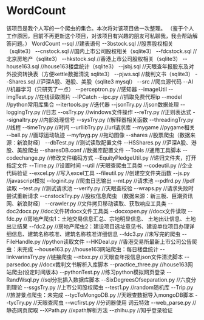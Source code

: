 # WordCount
该项目是我个人写的一个爬虫的集合。本次将对该项目做一次整理。
（鉴于个人工作原因，目前不再更新这个项目，对该项目有兴趣的朋友可私聊我，我会帮助解答问题。）
WordCount
--sql    //建表语句
  --3bstock.sql    //股票股权相关（sqlite3）
  --cnstock.sql    //国内上市公司股权相关（sqlite3）
  --fdcstock.sql    //北京房地产（sqlite3）
  --hkstock.sql    //香港上市公司股权相关（sqlite3）
  --house163.sql    //house163楼盘统计（sqlite3）
  --jsbj.sql    //天眼查年报股东及对外投资转换表（方便kettle数据清洗 sqlite3）
  --pjws.sql    //裁判文书（sqlite3）
  --Shares.sql    //沪深A股、港股、美股（sqlite3 mysql）
--src    //爬虫源代码
  --AI    //机器学习（只研究了一点）
    --perceptron.py    //感知器
  --imageUtil
    --imgTest.py    //在线读取图片
  --IPCatch
    --ipc.py    //抓取免费代理ip
  --model    //python常用库集合
    --itertools.py    //迭代器
    --jsonTry.py    //json数据处理
    --loggingTry.py    //日志
    --osTry.py    //windows文件操作
    --reTry.py    //正则表达式
    --signaltry.py    //内部处理信号
    --sysTry.py    //解释器相关函数
    --threadingTry.py    //线程
    --timeTry.py    //时间
    --urllibTry.py    //url请求库
  --mygame    //pygame相关
    --ball.py    //画球运动轨迹
    --myfpyg.py    //拖动图像
  --shares    //股票爬虫（数据来源：新浪财经）
    --dbTest.py    //测试读取配置文件
    --HSShares.py    //沪深A股、港股、美股爬虫
    --sharesDB.conf    //数据库配置文件
  --Tools    //通用工具脚本
    --codechange.py    //修改文件编码方式
    --EquityPledgeUtil.py    //递归文件夹，打开指定文件
    --Time.py    //设置时间
  --util    //天眼查爬虫工具类
    --codeutil.py    //企业代码验证
    --excel.py    //写入excel工具
    --fileutil.py    //创建空文件夹函数
    --js.py    //javascript模拟
    --loginit.py    //爬虫日志输出
    --mt.py    //请求池
    --pdfrd.py    //pdf读取
    --test.py    //测试请求池
    --verify.py    //天眼查校验
    --wraps.py    //请求失败时尝试重新请求
  --cnstockTry.py    //股权信息爬虫 （数据来源：新三板、巨潮资讯网、新浪财经）
  --crawler.py    //文件拷贝移动读取、获取响应工具类
  --doc2docx.py    //doc文件转docx文件工具类
  --docxopen.py    //docx文件读取
  --fdc.py    //房地产爬虫1：土地交易信息汇总、宗地明显信息、 土地出让信息、土地出让结果
  --fdc2.py    //房地产爬虫2：建设项目选址意见书、建设单位项目办理详细信息、建筑名称核准、建筑名称核准详细信息
  --fdc3.py    //未写完的爬虫
  --FileHandle.py    //python读取文件
  --HKDeal.py    //香港交易所最新上市公司公告爬虫：未完成
  --house163.py    //house163网站爬虫：每日楼盘统计
  --linkvarinsTry.py    //链接爬虫
  --nbxx.py    //天眼查年报信息json文件清洗脚本
  --parsedoc.py    //docx裁判文书解析入库脚本
  --practice_three.py    //house163网站爬虫(设定时间版本)
  --pythonTest.py    //练习python模拟网页登录
  --RandWsql.py    //sql分批插入数据库脚本
  --SixDegreesOfseparation.py    //六度分割理论
  --ssgsTry.py    //上市公司股权爬虫
  --test1.py    //random随机库
  --Trip.py    //旅游景点爬虫：未完成
  --tycToMongoDB.py    //天眼查数据导入mongoDB脚本
  --tycTry.py    //天眼查爬虫
  --wcfirst.py    //分词器使用 词云特效
  --web_parse.py    //静态网页爬取
  --XPath.py    //xpath解析方法
  --zhihu.py    //知乎登录验证
  
